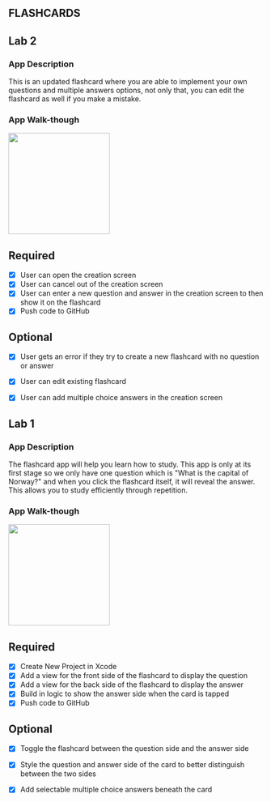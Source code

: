 ## FLASHCARDS

## Lab 2

### App Description
This is an updated flashcard where you are able to implement your own questions and multiple answers options, not only that, you can edit the flashcard as well if you make a mistake.

### App Walk-though

<img src="https://user-images.githubusercontent.com/75414965/159103919-0c20b58a-eb41-4e52-b186-5fa3d9728032.gif" width=200><br>

## Required
- [x] User can open the creation screen
- [x] User can cancel out of the creation screen
- [x] User can enter a new question and answer in the creation screen to then show it on the flashcard
- [x] Push code to GitHub
## Optional
- [x] User gets an error if they try to create a new flashcard with no question or answer
- [x] User can edit existing flashcard
- [x] User can add multiple choice answers in the creation screen


## Lab 1

### App Description
The flashcard app will help you learn how to study. This app is only at its first stage so we only have one question which is "What is the capital of Norway?" and when you click the flashcard itself, it will reveal the answer. This allows you to study efficiently through repetition. 

### App Walk-though

<img src="https://user-images.githubusercontent.com/75414965/156236089-5dc4a4d6-9064-470a-96de-c2000960c8c6.gif" width=200><br>

## Required
- [X] Create New Project in Xcode
- [X] Add a view for the front side of the flashcard to display the question
- [X] Add a view for the back side of the flashcard to display the answer
- [X] Build in logic to show the answer side when the card is tapped
- [X] Push code to GitHub
## Optional
- [X] Toggle the flashcard between the question side and the answer side
- [X] Style the question and answer side of the card to better distinguish between the two sides
- [X] Add selectable multiple choice answers beneath the card

